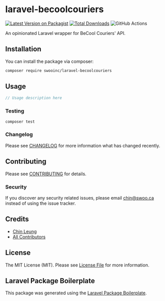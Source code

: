 # laravel-becoolcouriers

[![Latest Version on Packagist](https://img.shields.io/packagist/v/swooinc/laravel-becoolcouriers.svg?style=flat-square)](https://packagist.org/packages/swooinc/laravel-becoolcouriers)
[![Total Downloads](https://img.shields.io/packagist/dt/swooinc/laravel-becoolcouriers.svg?style=flat-square)](https://packagist.org/packages/swooinc/laravel-becoolcouriers)
![GitHub Actions](https://github.com/swooinc/laravel-becoolcouriers/actions/workflows/main.yml/badge.svg)

An opinionated Laravel wrapper for BeCool Couriers' API.

## Installation

You can install the package via composer:

```bash
composer require swooinc/laravel-becoolcouriers
```

## Usage

```php
// Usage description here
```

### Testing

```bash
composer test
```

### Changelog

Please see [CHANGELOG](CHANGELOG.md) for more information what has changed recently.

## Contributing

Please see [CONTRIBUTING](CONTRIBUTING.md) for details.

### Security

If you discover any security related issues, please email chin@swoo.ca instead of using the issue tracker.

## Credits

-   [Chin Leung](https://github.com/chinleung)
-   [All Contributors](../../contributors)

## License

The MIT License (MIT). Please see [License File](LICENSE.md) for more information.

## Laravel Package Boilerplate

This package was generated using the [Laravel Package Boilerplate](https://laravelpackageboilerplate.com).
